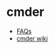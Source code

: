 # cmder

- [FAQs](https://code.visualstudio.com/docs/editor/integrated-terminal#_can-i-use-cmders-shell-with-the-terminal-on-windows)
- [cmder wiki](https://github.com/cmderdev/cmder/wiki/Seamless-VS-Code-Integration)
